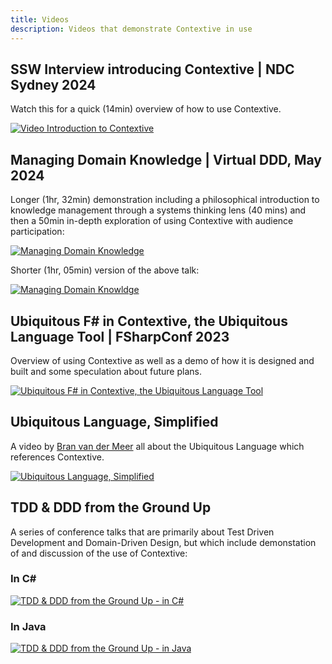 ```yaml
---
title: Videos
description: Videos that demonstrate Contextive in use
---
```

## SSW Interview introducing Contextive | NDC Sydney 2024

Watch this for a quick (14min) overview of how to use Contextive.

[![Video Introduction to Contextive](https://img.youtube.com/vi/Y_HzdX7nHo0/0.jpg)](https://www.youtube.com/watch?v=Y_HzdX7nHo0)

## Managing Domain Knowledge | Virtual DDD, May 2024

Longer (1hr, 32min) demonstration including a philosophical introduction to knowledge management through a systems thinking lens (40 mins) and then a 50min in-depth exploration of using Contextive with audience participation:

[![Managing Domain Knowledge](https://img.youtube.com/vi/uk7hCIRJmW4/0.jpg)](https://www.youtube.com/watch?v=uk7hCIRJmW4)

Shorter (1hr, 05min) version of the above talk:

[![Managing Domain Knowldge](https://img.youtube.com/vi/03giAunlhZ4/0.jpg)](https://www.youtube.com/watch?v=03giAunlhZ4)

## Ubiquitous F# in Contextive, the Ubiquitous Language Tool | FSharpConf 2023

Overview of using Contextive as well as a demo of how it is designed and built and some speculation about future plans.

[![Ubiquitous F# in Contextive, the Ubiquitous Language Tool](https://img.youtube.com/vi/bf1as7nTFEY/0.jpg)](https://www.youtube.com/watch?v=bf1as7nTFEY)

## Ubiquitous Language, Simplified

A video by [Bran van der Meer](https://bran.name/) all about the Ubiquitous Language which references Contextive.

[![Ubiquitous Language, Simplified](https://img.youtube.com/vi/E838kPCTKmU/0.jpg)](https://www.youtube.com/watch?v=E838kPCTKmU)

## TDD & DDD from the Ground Up

A series of conference talks that are primarily about Test Driven Development and Domain-Driven Design, but which include demonstation of and discussion of the use of Contextive:

### In C#

[![TDD & DDD from the Ground Up - in C#](https://img.youtube.com/vi/gXz7gKtRVpM/0.jpg)](https://www.youtube.com/watch?v=gXz7gKtRVpM)

### In Java

[![TDD & DDD from the Ground Up - in Java](https://img.youtube.com/vi/1WBIUYJVnok/0.jpg)](https://www.youtube.com/watch?v=1WBIUYJVnok)

